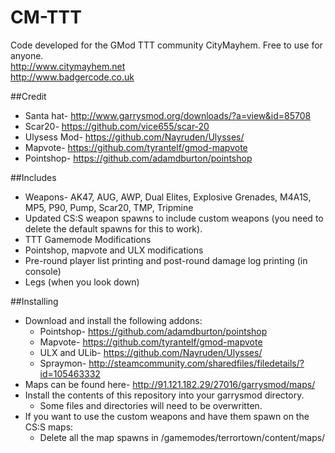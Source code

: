 CM-TTT
======

Code developed for the GMod TTT community CityMayhem. Free to use for anyone.  
http://www.citymayhem.net  
http://www.badgercode.co.uk  

##Credit
* Santa hat- http://www.garrysmod.org/downloads/?a=view&id=85708
* Scar20- https://github.com/vice655/scar-20
* Ulysess Mod- https://github.com/Nayruden/Ulysses/
* Mapvote- https://github.com/tyrantelf/gmod-mapvote
* Pointshop- https://github.com/adamdburton/pointshop


##Includes
* Weapons- AK47, AUG, AWP, Dual Elites, Explosive Grenades, M4A1S, MP5, P90, Pump, Scar20, TMP, Tripmine  
* Updated CS:S weapon spawns to include custom weapons (you need to delete the default spawns for this to work).
* TTT Gamemode Modifications  
* Pointshop, mapvote and ULX modifications
* Pre-round player list printing and post-round damage log printing (in console)
* Legs (when you look down)


##Installing
* Download and install the following addons:
  * Pointshop- https://github.com/adamdburton/pointshop
  * Mapvote- https://github.com/tyrantelf/gmod-mapvote
  * ULX and ULib- https://github.com/Nayruden/Ulysses/
  * Spraymon- http://steamcommunity.com/sharedfiles/filedetails/?id=105463332
* Maps can be found here- http://91.121.182.29/27016/garrysmod/maps/
* Install the contents of this repository into your garrysmod directory.
  * Some files and directories will need to be overwritten.
* If you want to use the custom weapons and have them spawn on the CS:S maps:  
  * Delete all the map spawns in /gamemodes/terrortown/content/maps/
